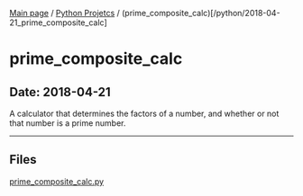 [Main page](/) / [Python Projetcs](/python) / (prime_composite_calc)[/python/2018-04-21_prime_composite_calc]

# prime_composite_calc

## Date: 2018-04-21

A calculator that determines the factors of a number, and whether or not that number is a prime number.

-----

## Files

[prime_composite_calc.py](prime_composite_calc.py)